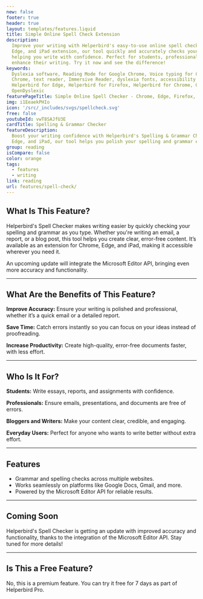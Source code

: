 ```yaml
---
new: false
footer: true
header: true
layout: templates/features.liquid
title: Simple Online Spell Check Extension
description:
  Improve your writing with Helperbird's easy-to-use online spell checker. Available as a Chrome,
  Edge, and iPad extension, our tool quickly and accurately checks your spelling and grammar,
  helping you write with confidence. Perfect for students, professionals, and anyone looking to
  enhance their writing. Try it now and see the difference!
keywords:
  Dyslexia software, Reading Mode for Google Chrome, Voice typing for Chrome, Text to speech for
  Chrome, text reader, Immersive Reader, dyslexia fonts, accessibility software, dyslexia software,
  Helperbird for Edge, Helperbird for Firefox, Helperbird for Chrome, Opendyslexic for Chrome,
  OpenDyslexic
featurePageTitle: Simple Online Spell Checker - Chrome, Edge, Firefox, and iPad Extension
img: i1EeaekPHIo
icon: '/src/_includes/svgs/spellcheck.svg'
free: false
youtubeId: vwT8SAJfU3E
cardTitle: Spelling & Grammar Checker
featureDescription:
  Boost your writing confidence with Helperbird's Spelling & Grammar Checker. Available on Chrome,
  Edge, and iPad, our tool helps you polish your spelling and grammar effortlessly.
group: reading
isCompare: false 
color: orange
tags:
  - features
  - writing
link: reading
url: features/spell-check/
---
```




## What Is This Feature?

Helperbird's Spell Checker makes writing easier by quickly checking your spelling and grammar as you type. Whether you're writing an email, a report, or a blog post, this tool helps you create clear, error-free content. It’s available as an extension for Chrome, Edge, and iPad, making it accessible wherever you need it.

An upcoming update will integrate the Microsoft Editor API, bringing even more accuracy and functionality.

---

## What Are the Benefits of This Feature?


**Improve Accuracy:** Ensure your writing is polished and professional, whether it’s a quick email or a detailed report.  

**Save Time:** Catch errors instantly so you can focus on your ideas instead of proofreading.  

**Increase Productivity:** Create high-quality, error-free documents faster, with less effort.  

---

## Who Is It For?


**Students:** Write essays, reports, and assignments with confidence.  

**Professionals:** Ensure emails, presentations, and documents are free of errors.  

**Bloggers and Writers:** Make your content clear, credible, and engaging.  

**Everyday Users:** Perfect for anyone who wants to write better without extra effort.

---

## Features

- Grammar and spelling checks across multiple websites.  
- Works seamlessly on platforms like Google Docs, Gmail, and more.  
- Powered by the Microsoft Editor API for reliable results.  

---

## Coming Soon

Helperbird's Spell Checker is getting an update with improved accuracy and functionality, thanks to the integration of the Microsoft Editor API. Stay tuned for more details!

---

## Is This a Free Feature?

No, this is a premium feature. You can try it free for 7 days as part of Helperbird Pro.
